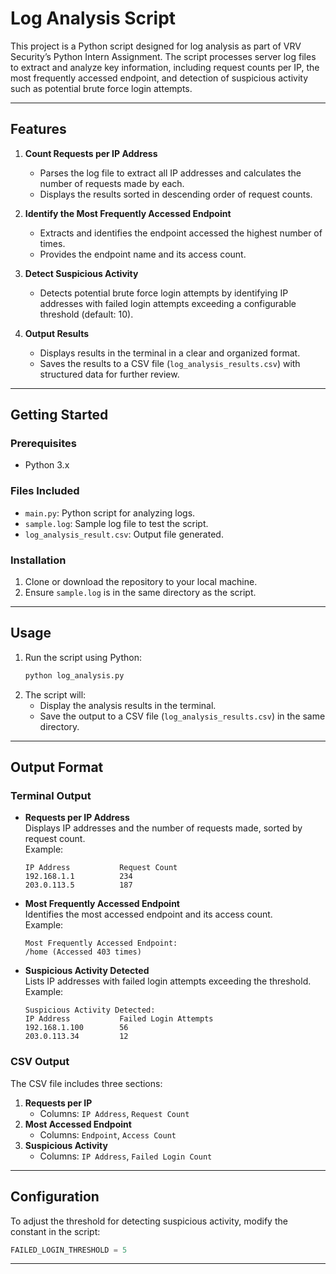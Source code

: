 # Log Analysis Script  

This project is a Python script designed for log analysis as part of VRV Security’s Python Intern Assignment. The script processes server log files to extract and analyze key information, including request counts per IP, the most frequently accessed endpoint, and detection of suspicious activity such as potential brute force login attempts.

---

## **Features**

1. **Count Requests per IP Address**  
   - Parses the log file to extract all IP addresses and calculates the number of requests made by each.  
   - Displays the results sorted in descending order of request counts.

2. **Identify the Most Frequently Accessed Endpoint**  
   - Extracts and identifies the endpoint accessed the highest number of times.  
   - Provides the endpoint name and its access count.

3. **Detect Suspicious Activity**  
   - Detects potential brute force login attempts by identifying IP addresses with failed login attempts exceeding a configurable threshold (default: 10).  

4. **Output Results**  
   - Displays results in the terminal in a clear and organized format.  
   - Saves the results to a CSV file (`log_analysis_results.csv`) with structured data for further review.

---

## **Getting Started**

### **Prerequisites**
- Python 3.x

### **Files Included**
- `main.py`: Python script for analyzing logs.  
- `sample.log`: Sample log file to test the script.
- `log_analysis_result.csv`: Output file generated.

### **Installation**
1. Clone or download the repository to your local machine.  
2. Ensure `sample.log` is in the same directory as the script.

---

## **Usage**

1. Run the script using Python:
   ```bash
   python log_analysis.py
   ```
2. The script will:  
   - Display the analysis results in the terminal.
   - Save the output to a CSV file (`log_analysis_results.csv`) in the same directory.

---

## **Output Format**

### **Terminal Output**
- **Requests per IP Address**  
   Displays IP addresses and the number of requests made, sorted by request count.  
   Example:  
   ```
   IP Address           Request Count
   192.168.1.1          234
   203.0.113.5          187
   ```

- **Most Frequently Accessed Endpoint**  
   Identifies the most accessed endpoint and its access count.  
   Example:  
   ```
   Most Frequently Accessed Endpoint:
   /home (Accessed 403 times)
   ```

- **Suspicious Activity Detected**  
   Lists IP addresses with failed login attempts exceeding the threshold.  
   Example:  
   ```
   Suspicious Activity Detected:
   IP Address           Failed Login Attempts
   192.168.1.100        56
   203.0.113.34         12
   ```

### **CSV Output**
The CSV file includes three sections:  
1. **Requests per IP**  
   - Columns: `IP Address`, `Request Count`
2. **Most Accessed Endpoint**  
   - Columns: `Endpoint`, `Access Count`
3. **Suspicious Activity**  
   - Columns: `IP Address`, `Failed Login Count`

---

## **Configuration**

To adjust the threshold for detecting suspicious activity, modify the constant in the script:  
```python
FAILED_LOGIN_THRESHOLD = 5
```

---
